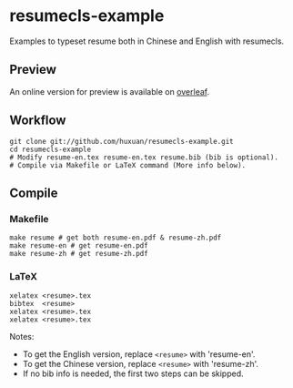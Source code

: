 # resumecls-example

Examples to typeset resume both in Chinese and English with resumecls.

## Preview

An online version for preview is available on [overleaf](https://www.overleaf.com/read/yrtmzwhtzwtz).

## Workflow

```shell
git clone git://github.com/huxuan/resumecls-example.git
cd resumecls-example
# Modify resume-en.tex resume-en.tex resume.bib (bib is optional).
# Compile via Makefile or LaTeX command (More info below).
```

## Compile

### Makefile

```shell
make resume # get both resume-en.pdf & resume-zh.pdf
make resume-en # get resume-en.pdf
make resume-zh # get resume-zh.pdf
```

### LaTeX

```shell
xelatex <resume>.tex
bibtex  <resume>
xelatex <resume>.tex
xelatex <resume>.tex
```

Notes:

- To get the English version, replace `<resume>` with 'resume-en'.
- To get the Chinese version, replace `<resume>` with 'resume-zh'.
- If no bib info is needed, the first two steps can be skipped.
